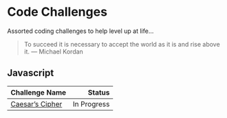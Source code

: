 Code Challenges
======

Assorted coding challenges to help level up at life...

> To succeed it is necessary to accept the world as it is and rise above it.
>                                                           — Michael Kordan

Javascript
------

Challenge Name | Status
--- | ---:
[Caesar’s Cipher](https://www.freecodecamp.com/challenges/caesars-cipher) | In Progress
